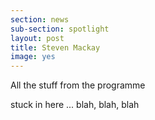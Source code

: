 ```yaml
---
section: news
sub-section: spotlight
layout: post
title: Steven Mackay
image: yes
---
```

All the stuff from the programme

stuck in here ... blah, blah, blah